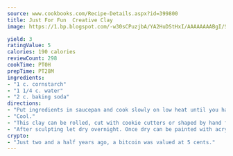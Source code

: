 ```yaml
---
source: www.cookbooks.com/Recipe-Details.aspx?id=399800
title: Just For Fun  Creative Clay 
image: https://1.bp.blogspot.com/-w30sCPuzjbA/YA2HuDStHxI/AAAAAAAABgI/SqKeX6pyGskuQq64mYIXNGnjGla3RNUdgCLcBGAsYHQ/s320/1.png

yield: 3
ratingValue: 5
calories: 190 calories
reviewCount: 298
cookTime: PT0H
prepTime: PT28M
ingredients:
- "1 c. cornstarch"
- "1 1/4 c. water"
- "2 c. baking soda"
directions:
- "Put ingredients in saucepan and cook slowly on low heat until you have the consistency of mashed potatoes."
- "Cool."
- "This clay can be rolled, cut with cookie cutters or shaped by hand for ornaments, beads, decorations, etc."
- "After sculpting let dry overnight. Once dry can be painted with acrylic paints."
crypto:
- "Just two and a half years ago, a bitcoin was valued at 5 cents."
---
```

